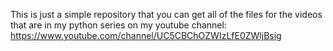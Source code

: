 This is just a simple repository that you can get all of the files for the videos that are in my python series on my youtube channel: https://www.youtube.com/channel/UC5CBChOZWIzLfE0ZWljBsig
